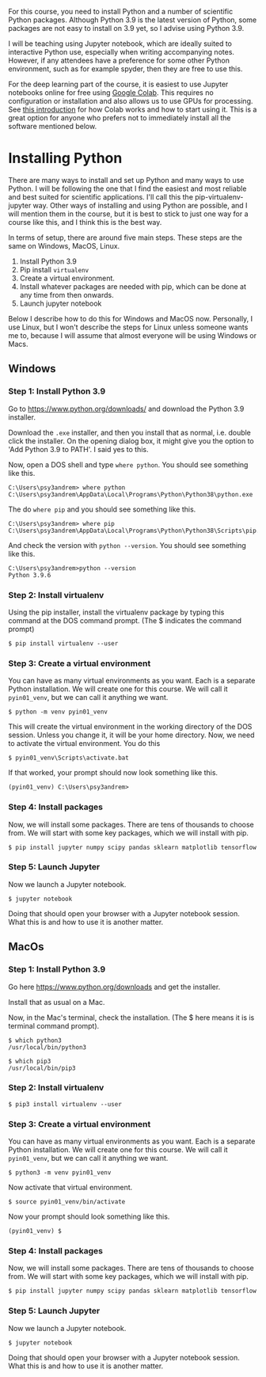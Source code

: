 For this course, you need to install Python and a number of scientific Python packages.
Although Python 3.9 is the latest version of Python, some packages are not easy to install on 3.9 yet, so I advise using Python 3.9.

I will be teaching using Jupyter notebook, which are ideally suited to interactive Python use, especially when writing accompanying notes.
However, if any attendees have a preference for some other Python environment, such as for example spyder, then they are free to use this.

For the deep learning part of the course, it is easiest to use Jupyter notebooks online for free using [Google Colab](https://colab.research.google.com/).
This requires no configuration or installation and also allows us to use GPUs for processing.
See [this introduction](https://colab.research.google.com/notebooks/intro.ipynb) for how Colab works and how to start using it.
This is a great option for anyone who prefers not to immediately install all the software mentioned below.

# Installing Python 

There are many ways to install and set up Python and many ways to use Python. 
I will be following the one that I find the easiest and most reliable and best suited for scientific applications. 
I'll call this the pip-virtualenv-jupyter way.
Other ways of installing and using Python are possible, and I will mention them in the course, but it is best to stick to just one way for a course like this, and I think this is the best way.

In terms of setup, there are around five main steps. These steps are the same on Windows, MacOS, Linux.

1. Install Python 3.9
2. Pip install `virtualenv`
3. Create a virtual environment.
4. Install whatever packages are needed with pip, which can be done at any time from then onwards.
5. Launch jupyter notebook

Below I describe how to do this for Windows and MacOS now. 
Personally, I use Linux, but I won't describe the steps for Linux unless someone wants me to, because I will assume that almost everyone will be using Windows or Macs.

## Windows

### Step 1: Install Python 3.9

Go to https://www.python.org/downloads/ and download the Python 3.9 installer.

Download the `.exe` installer, and then you install that as normal, i.e. double click the installer.
On the opening dialog box, it might give you the option to 'Add Python 3.9 to PATH'. I said yes to this.

Now, open a DOS shell and type `where python`. You should see something like this.

```
C:\Users\psy3andrem> where python
C:\Users\psy3andrem\AppData\Local\Programs\Python\Python38\python.exe
```

The do `where pip` and you should see something like this.

```
C:\Users\psy3andrem> where pip
C:\Users\psy3andrem\AppData\Local\Programs\Python\Python38\Scripts\pip.exe
```

And check the version with `python --version`. You should see something like this.

```
C:\Users\psy3andrem>python --version
Python 3.9.6
```

### Step 2: Install virtualenv

Using the pip installer, install the virtualenv package by typing this command at the DOS command prompt. (The $ indicates the command prompt)

```
$ pip install virtualenv --user
```

### Step 3: Create a virtual environment

You can have as many virtual environments as you want. Each is a separate Python installation. We will create one for this course. We will call it `pyin01_venv`, but we can call it anything we want.

```
$ python -m venv pyin01_venv
```

This will create the virtual environment in the working directory of the DOS session. Unless you change it, it will be your home directory.
Now, we need to activate the virtual environment. You do this

```
$ pyin01_venv\Scripts\activate.bat
```

If that worked, your prompt should now look something like this.

```
(pyin01_venv) C:\Users\psy3andrem>
```

### Step 4: Install packages

Now, we will install some packages. There are tens of thousands to choose from. We will start with some key packages, which we will install with pip.

```
$ pip install jupyter numpy scipy pandas sklearn matplotlib tensorflow
```

### Step 5: Launch Jupyter

Now we launch a Jupyter notebook.

```
$ jupyter notebook
```

Doing that should open your browser with a Jupyter notebook session. What this is and how to use it is another matter.


## MacOs

### Step 1: Install Python 3.9

Go here https://www.python.org/downloads and get the installer.

Install that as usual on a Mac.

Now, in the Mac's terminal, check the installation. (The $ here means it is is terminal command prompt).

```
$ which python3
/usr/local/bin/python3
```

```
$ which pip3
/usr/local/bin/pip3
```

### Step 2: Install virtualenv

```
$ pip3 install virtualenv --user
```

### Step 3: Create a virtual environment

You can have as many virtual environments as you want. 
Each is a separate Python installation. We will create one for this course. 
We will call it `pyin01_venv`, but we can call it anything we want.

```
$ python3 -m venv pyin01_venv
```

Now activate that virtual environment.

```
$ source pyin01_venv/bin/activate
```

Now your prompt should look something like this.

```
(pyin01_venv) $
```

### Step 4: Install packages

Now, we will install some packages. There are tens of thousands to choose from. We will start with some key packages, which we will install with pip.

```
$ pip install jupyter numpy scipy pandas sklearn matplotlib tensorflow
```

### Step 5: Launch Jupyter

Now we launch a Jupyter notebook.

```
$ jupyter notebook
```

Doing that should open your browser with a Jupyter notebook session. What this is and how to use it is another matter.


